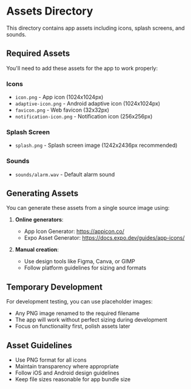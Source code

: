 # Assets Directory

This directory contains app assets including icons, splash screens, and sounds.

## Required Assets

You'll need to add these assets for the app to work properly:

### Icons
- `icon.png` - App icon (1024x1024px)
- `adaptive-icon.png` - Android adaptive icon (1024x1024px)
- `favicon.png` - Web favicon (32x32px)
- `notification-icon.png` - Notification icon (256x256px)

### Splash Screen
- `splash.png` - Splash screen image (1242x2436px recommended)

### Sounds
- `sounds/alarm.wav` - Default alarm sound

## Generating Assets

You can generate these assets from a single source image using:

1. **Online generators**:
   - App Icon Generator: https://appicon.co/
   - Expo Asset Generator: https://docs.expo.dev/guides/app-icons/

2. **Manual creation**:
   - Use design tools like Figma, Canva, or GIMP
   - Follow platform guidelines for sizing and formats

## Temporary Development

For development testing, you can use placeholder images:
- Any PNG image renamed to the required filename
- The app will work without perfect sizing during development
- Focus on functionality first, polish assets later

## Asset Guidelines

- Use PNG format for all icons
- Maintain transparency where appropriate
- Follow iOS and Android design guidelines
- Keep file sizes reasonable for app bundle size